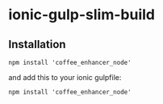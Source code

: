 # ionic-gulp-slim-build

## Installation

```Node
npm install 'coffee_enhancer_node'
```

and add this to your ionic gulpfile:

```Node
npm install 'coffee_enhancer_node'
```

